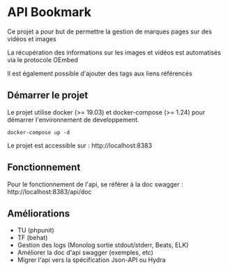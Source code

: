 # API Bookmark

Ce projet a pour but de permettre la gestion de marques pages sur des vidéos et images

La récupération des informations sur les images et vidéos est automatisés via le protocole OEmbed

Il est également possible d'ajouter des tags aux liens référencés

## Démarrer le projet

Le projet utilise docker (>= 19.03) et docker-compose (>= 1.24) pour démarrer l'environnement de developpement.  

`docker-compose up -d`

Le projet est accessible sur : http://localhost:8383
 
## Fonctionnement

Pour le fonctionnement de l'api, se référer à la doc swagger : http://localhost:8383/api/doc

## Améliorations

- TU (phpunit) 
- TF (behat)
- Gestion des logs (Monolog sortie stdout/stderr, Beats, ELK)
- Améliorer la doc d'api swagger (exemples, etc)
- Migrer l'api vers la spécification Json-API ou Hydra

